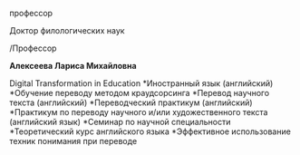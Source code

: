профессор

Доктор филологических наук

/Профессор

**Алексеева Лариса Михайловна**

Digital Transformation in Education
	*Иностранный язык (английский)
	*Обучение переводу методом краудсорсинга
	*Перевод научного текста (английский)
	*Переводческий практикум (английский)
	*Практикум по переводу научного и/или художественного текста (английский язык)
	*Семинар по научной специальности
	*Теоретический курс английского языка
	*Эффективное использование техник понимания при переводе